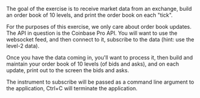 The goal of the exercise is to receive market data from an exchange,
build an order book of 10 levels, and print the order book on each
"tick".

For the purposes of this exercise, we only care about order book
updates. The API in question is the Coinbase Pro API. You will want to
use the websocket feed, and then connect to it, subscribe to the data
(hint: use the level-2 data).
 
Once you have the data coming in, you'll want to process it, then build
and maintain your order book of 10 levels (of bids and asks), and on
each update, print out to the screen the bids and asks.
 
The instrument to subscribe will be passed as a command line argument
to the application, Ctrl+C will terminate the application.

